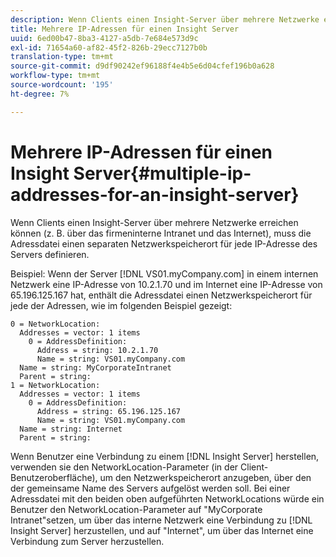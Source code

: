 ```yaml
---
description: Wenn Clients einen Insight-Server über mehrere Netzwerke erreichen können (z. B. über das firmeninterne Intranet und das Internet), muss die Adressdatei einen separaten Netzwerkspeicherort für jede IP-Adresse des Servers definieren.
title: Mehrere IP-Adressen für einen Insight Server
uuid: 6ed00b47-8ba3-4127-a5db-7e684e573d9c
exl-id: 71654a60-af82-45f2-826b-29ecc7127b0b
translation-type: tm+mt
source-git-commit: d9df90242ef96188f4e4b5e6d04cfef196b0a628
workflow-type: tm+mt
source-wordcount: '195'
ht-degree: 7%

---
```


# Mehrere IP-Adressen für einen Insight Server{#multiple-ip-addresses-for-an-insight-server}

Wenn Clients einen Insight-Server über mehrere Netzwerke erreichen können (z. B. über das firmeninterne Intranet und das Internet), muss die Adressdatei einen separaten Netzwerkspeicherort für jede IP-Adresse des Servers definieren.

Beispiel: Wenn der Server [!DNL VS01.myCompany.com] in einem internen Netzwerk eine IP-Adresse von 10.2.1.70 und im Internet eine IP-Adresse von 65.196.125.167 hat, enthält die Adressdatei einen Netzwerkspeicherort für jede der Adressen, wie im folgenden Beispiel gezeigt:

```
0 = NetworkLocation: 
  Addresses = vector: 1 items
    0 = AddressDefinition: 
      Address = string: 10.2.1.70
      Name = string: VS01.myCompany.com
  Name = string: MyCorporateIntranet
  Parent = string: 
1 = NetworkLocation: 
  Addresses = vector: 1 items
    0 = AddressDefinition: 
      Address = string: 65.196.125.167
      Name = string: VS01.myCompany.com
  Name = string: Internet
  Parent = string:
```

Wenn Benutzer eine Verbindung zu einem [!DNL Insight Server] herstellen, verwenden sie den NetworkLocation-Parameter (in der Client-Benutzeroberfläche), um den Netzwerkspeicherort anzugeben, über den der gemeinsame Name des Servers aufgelöst werden soll. Bei einer Adressdatei mit den beiden oben aufgeführten NetworkLocations würde ein Benutzer den NetworkLocation-Parameter auf &quot;MyCorporate Intranet&quot;setzen, um über das interne Netzwerk eine Verbindung zu [!DNL Insight Server] herzustellen, und auf &quot;Internet&quot;, um über das Internet eine Verbindung zum Server herzustellen.
